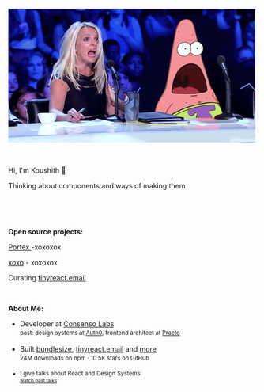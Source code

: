 ![britney.gif](https://raw.githubusercontent.com/siddharthkp/siddharthkp/main/britney.gif)

&nbsp;

Hi, I'm Koushith 👋

Thinking about components and ways of making them

&nbsp;


&nbsp;

**Open source projects:**

[ Portex ](https://portex.xyz) -xoxoxox

[xoxo](https://github.com/) - xoxoxox

Curating [tinyreact.email](https:///tinyreact.email)

&nbsp;

**About Me:**

<ul>
<li>
  <div>Developer at <a href="https://codesandbox.io">Consenso Labs</a></div>
  <small>past: design systems at <a href="https://auth0.com">Auth0</a>, frontend architect at <a href="https://practo.com">Practo</a></small>
</li>
<br/>
<li>
  <div>Built <a href="https://github.com/siddharthkp/bundlesize">bundlesize</a>, <a href="https://tinyreact.email">tinyreact.email</a></small> and <a href="https://github.com/siddharthkp">more</a></div>
  <div><small>24M downloads on npm · 10.5K stars on GitHub</div>
</li>
<br/>
<li>
  <div>I give talks about React and Design Systems</div>
  <small><a href="https://sid.st/talks/">watch past talks<a/></small>
</li>
<br/>
</ul>

<br/>

